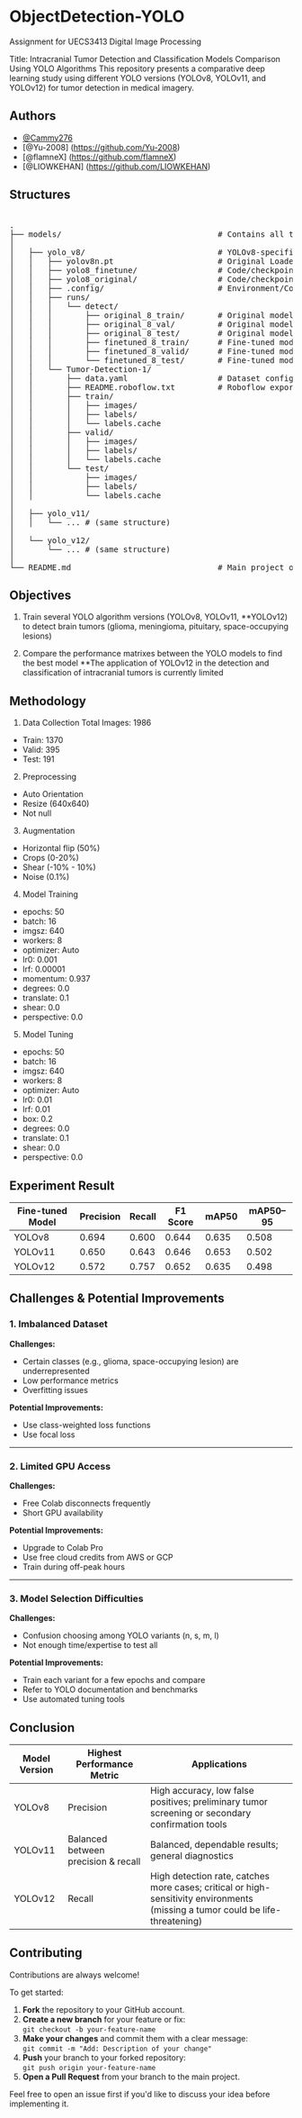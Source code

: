 
# ObjectDetection-YOLO
Assignment for UECS3413 Digital Image Processing

Title: Intracranial Tumor Detection and Classification Models Comparison Using YOLO Algorithms
This repository presents a comparative deep learning study using different YOLO versions (YOLOv8, YOLOv11, and YOLOv12) for tumor detection in medical imagery.


## Authors
- [@Cammy276](https://github.com/Cammy276)
- [@Yu-2008] (https://github.com/Yu-2008)
- [@flamneX] (https://github.com/flamneX)
- [@LIOWKEHAN] (https://github.com/LIOWKEHAN)


## Structures 
<pre> 
.
├── models/                                 # Contains all trained YOLO model versions
│
│   ├── yolo_v8/                            # YOLOv8-specific outputs & structure
│   │   ├── yolov8n.pt                      # Original Loaded YOLOv8 model
│   │   ├── yolo8_finetune/                 # Code/checkpoints/logs and best weight for fine-tuned YOLOv8
│   │   ├── yolo8_original/                 # Code/checkpoints/logs and best weight for original YOLOv8
│   │   ├── .config/                        # Environment/Colab system config
│   │   ├── runs/
│   │   │   └── detect/
│   │   │       ├── original_8_train/       # Original model on training set
│   │   │       ├── original_8_val/         # Original model on validation set
│   │   │       ├── original_8_test/        # Original model on testing set
│   │   │       ├── finetuned_8_train/      # Fine-tuned model on training set
│   │   │       ├── finetuned_8_valid/      # Fine-tuned model on validation set
│   │   │       └── finetuned_8_test/       # Fine-tuned model on testing set
│   │   └── Tumor-Detection-1/
│   │       ├── data.yaml                   # Dataset config (classes, paths)
│   │       ├── README.roboflow.txt         # Roboflow export metadata
│   │       ├── train/
│   │       │   ├── images/
│   │       │   ├── labels/
│   │       │   └── labels.cache
│   │       ├── valid/
│   │       │   ├── images/
│   │       │   ├── labels/
│   │       │   └── labels.cache
│   │       └── test/
│   │           ├── images/
│   │           ├── labels/
│   │           └── labels.cache
│
│   ├── yolo_v11/
│   │   └── ... # (same structure)
│
│   └── yolo_v12/
│       └── ... # (same structure)
│
└── README.md                               # Main project overview
</pre>


## Objectives

1) Train several YOLO algorithm versions (YOLOv8, YOLOv11, **YOLOv12) to detect brain tumors (glioma, meningioma, pituitary, space-occupying lesions)

2) Compare the performance matrixes between the YOLO models to find the best model
**The application of YOLOv12 in the detection and classification of intracranial tumors is currently limited


## Methodology
1) Data Collection
Total Images: 1986
- Train: 1370
- Valid: 395
- Test: 191

2) Preprocessing
- Auto Orientation
- Resize (640x640)
- Not null

3) Augmentation
- Horizontal flip (50%)
- Crops (0-20%)
- Shear (-10% - 10%)
- Noise (0.1%)

4) Model Training
- epochs: 50
- batch: 16
- imgsz: 640
- workers: 8
- optimizer: Auto
- lr0: 0.001
- lrf: 0.00001
- momentum: 0.937
- degrees: 0.0
- translate: 0.1
- shear: 0.0
- perspective: 0.0

5) Model Tuning
- epochs: 50
- batch: 16
- imgsz: 640
- workers: 8
- optimizer: Auto
- lr0: 0.01
- lrf: 0.01
- box: 0.2
- degrees: 0.0
- translate: 0.1
- shear: 0.0
- perspective: 0.0


## Experiment Result

| Fine-tuned Model | Precision | Recall | F1 Score | mAP50 | mAP50–95 |
|------------------|-----------|--------|----------|--------|-----------|
| YOLOv8           | 0.694 | 0.600  | 0.644 | 0.635 | 0.508 |
| YOLOv11          | 0.650 | 0.643  | 0.646 | 0.653 | 0.502 |
| YOLOv12          | 0.572 | 0.757 | 0.652  | 0.635 | 0.498 |



## Challenges & Potential Improvements

### 1. Imbalanced Dataset
**Challenges:**
- Certain classes (e.g., glioma, space-occupying lesion) are underrepresented
- Low performance metrics
- Overfitting issues

**Potential Improvements:**
- Use class-weighted loss functions
- Use focal loss

---

### 2. Limited GPU Access
**Challenges:**
- Free Colab disconnects frequently
- Short GPU availability

**Potential Improvements:**
- Upgrade to Colab Pro
- Use free cloud credits from AWS or GCP
- Train during off-peak hours

---

### 3. Model Selection Difficulties
**Challenges:**
- Confusion choosing among YOLO variants (n, s, m, l)
- Not enough time/expertise to test all

**Potential Improvements:**
- Train each variant for a few epochs and compare
- Refer to YOLO documentation and benchmarks
- Use automated tuning tools


## Conclusion

| Model Version | Highest Performance Metric        | Applications                                                                 |
|---------------|-----------------------------------|------------------------------------------------------------------------------|
| YOLOv8        | Precision                         | High accuracy, low false positives; preliminary tumor screening or secondary confirmation tools |
| YOLOv11       | Balanced between precision & recall | Balanced, dependable results; general diagnostics                            |
| YOLOv12       | Recall                            | High detection rate, catches more cases; critical or high-sensitivity environments (missing a tumor could be life-threatening) |


## Contributing

Contributions are always welcome!

To get started:

1. **Fork** the repository to your GitHub account.
2. **Create a new branch** for your feature or fix:  
   `git checkout -b your-feature-name`
3. **Make your changes** and commit them with a clear message:  
   `git commit -m "Add: Description of your change"`
4. **Push** your branch to your forked repository:  
   `git push origin your-feature-name`
5. **Open a Pull Request** from your branch to the main project.

Feel free to open an issue first if you'd like to discuss your idea before implementing it.
